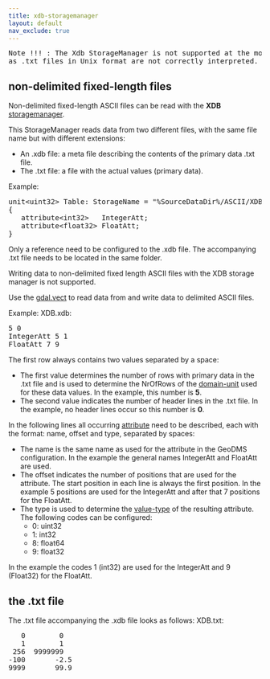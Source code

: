 ```yaml
---
title: xdb-storagemanager
layout: default
nav_exclude: true
---
```

<pre>
Note !!! : The Xdb StorageManager is not supported at the moment, 
as .txt files in Unix format are not correctly interpreted.
</pre>

## non-delimited fixed-length files

Non-delimited fixed-length ASCII files can be read with the **XDB** [storagemanager](storagemanager).

This StorageManager reads data from two different files, with the same file name but with different extensions:

- An .xdb file: a meta file describing the contents of the primary data .txt file.
- The .txt file: a file with the actual values (primary data).

Example:

<pre>
unit&lt;uint32&gt; Table: StorageName = "%SourceDataDir%/ASCII/XDB.xdb"
{
   attribute&lt;int32&gt;   IntegerAtt;
   attribute&lt;float32&gt; FloatAtt;
}
</pre>

Only a reference need to be configured to the .xdb file. The accompanying .txt file needs to be located in the same folder.

Writing data to non-delimited fixed length ASCII files with the XDB storage manager is not supported.

Use the [gdal.vect](gdal.vect) to read data from and write data to delimited ASCII files. 

Example: XDB.xdb:

<pre>
5 0
IntegerAtt 5 1
FloatAtt 7 9
</pre>

The first row always contains two values separated by a space:
- The first value determines the number of rows with primary data in the .txt file and is used to determine the NrOfRows of the [domain-unit](domain-unit) used for these data values. In the example, this number is **5**.
- The second value indicates the number of header lines in the .txt file. In the example, no header lines occur so this number is **0**.

In the following lines all occurring [attribute](attribute) need to be described, each with the format: name, offset and type, separated by spaces:

- The name is the same name as used for the attribute in the GeoDMS configuration. In the example the general names IntegerAtt and FloatAtt are used.
- The offset indicates the number of positions that are used for the attribute. The start position in each line is always the first position. In the example 5 positions are used for the IntegerAtt and after that 7 positions for the FloatAtt.
- The type is used to determine the [value-type](value-type) of the resulting attribute. The following codes can be configured:
    - 0: uint32
    - 1: int32
    - 8: float64
    - 9: float32

In the example the codes 1 (int32) are used for the IntegerAtt and 9 (Float32) for the FloatAtt.

## the .txt file

The .txt file accompanying the .xdb file looks as follows: XDB.txt:

<pre>
   0        0
   1        1
 256  9999999
-100       -2.5
9999       99.9
</pre>